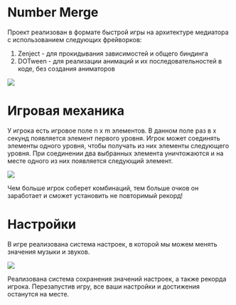 # Number Merge

Проект реализован в формате быстрой игры на архитектуре медиатора с использованием следующих фрейворков:
1.	Zenject - для прокидывания зависимостей и общего биндинга
2.	DOTween - для реализации анимаций и их последовательностей в коде, без создания аниматоров

![](https://github.com/SteriksGame/Number-Merge/blob/main/GIFs/MainMenu.gif)

# Игровая механика

У игрока есть игровое поле n x m элементов. 
В данном поле раз в x секунд появляется элемент первого уровня. 
Игрок может соединять элементы одного уровня, чтобы получать из них элементы следующего уровня. 
При соединении два выбранных элемента уничтожаются и на месте одного из них появляется следующий элемент. 

![](https://github.com/SteriksGame/Number-Merge/blob/main/GIFs/PlayProcess.gif)

Чем больше игрок соберет комбинаций, тем больше очков он заработает и сможет установить не повторимый рекорд!

# Настройки

В игре реализована система настроек, в которой мы можем менять значения музыки и звуков.

![](https://github.com/SteriksGame/Number-Merge/blob/main/GIFs/SettingsMenu.gif)

Реализована система сохранения значений настроек, а также рекорда игрока. 
Перезапустив игру, все ваши настройки и достижения останутся на месте.

